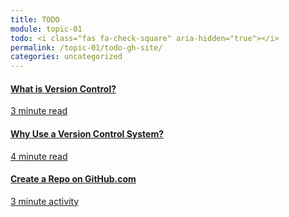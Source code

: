 ```yaml
---
title: TODO
module: topic-01
todo: <i class="fas fa-check-square" aria-hidden="true"></i>
permalink: /topic-01/todo-gh-site/
categories: uncategorized
---
```


<div class="row text-center">
  <div class="col-lg-4">
    <div class="bs-component">
      <div class="list-group">
        <a href="https://www.git-tower.com/learn/git/ebook/en/command-line/basics/what-is-version-control#start" target="_blank" class="list-group-item">
          <i class="icon-hw fab fa-git" aria-hidden="true"></i>
          <h4 class="list-group-item-heading">What is Version Control?</h4>
          <div class="divider-hw"></div>
          <p class="list-group-item-text"><i class="far fa-clock" aria-hidden="true"></i> 3 minute read</p>
        </a>
      </div>
    </div>
  </div>
  <div class="col-lg-4">
    <div class="bs-component">
      <div class="list-group">
        <a href="https://www.git-tower.com/learn/git/ebook/en/command-line/basics/why-use-version-control#start" target="_blank" class="list-group-item">
          <i class="icon-hw fas fa-code-branch" aria-hidden="true"></i>
          <h4 class="list-group-item-heading">Why Use a Version Control System?</h4>
          <div class="divider-hw"></div>
          <p class="list-group-item-text"><i class="far fa-clock" aria-hidden="true"></i> 4 minute read</p>
        </a>
      </div>
    </div>
  </div>
  <div class="col-lg-4">
    <div class="bs-component">
      <div class="list-group">
        <a href="https://shanelnumber5.github.io/341-web-design/topic-01/gh-new-repo/" class="list-group-item">
          <i class="icon-hw fas fa-folder-plus" aria-hidden="true"></i>
          <h4 class="list-group-item-heading">Create a Repo on GitHub.com</h4>
          <div class="divider-hw"></div>
          <p class="list-group-item-text"><i class="far fa-clock" aria-hidden="true"></i> 3 minute activity</p>
        </a>
      </div>
    </div>
  </div>
</div>
